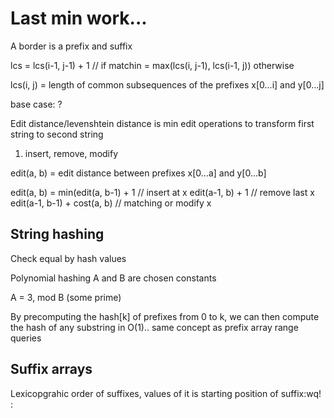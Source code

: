 # Last min work...


A border is a prefix and suffix


lcs = lcs(i-1, j-1) + 1 // if matchin
    = max(lcs(i, j-1), lcs(i-1, j)) otherwise

lcs(i, j) = length of common subsequences of the prefixes x[0...i] and y[0...j]

base case: ? 


Edit distance/levenshtein distance is min edit operations to transform first string to second string
1. insert, remove, modify

edit(a, b) = edit distance between prefixes x[0...a] and y[0...b]

edit(a, b) = min(edit(a, b-1) + 1 // insert at x
                 edit(a-1, b) + 1 // remove last x
                 edit(a-1, b-1) + cost(a, b) // matching or modify x


## String hashing

Check equal by hash values

Polynomial hashing A and B are chosen constants

A = 3, mod B (some prime)

By precomputing the hash[k] of prefixes from 0 to k, we can then compute the hash of any substring in O(1).. same concept as prefix array range queries

## Suffix arrays

Lexicopgrahic order of suffixes, values of it is starting position of suffix:wq!
:

